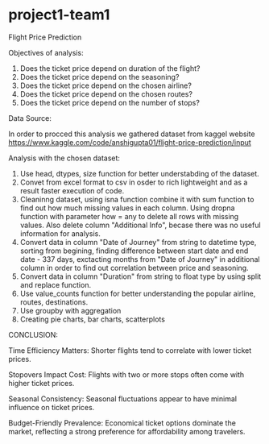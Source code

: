 # project1-team1
 Flight Price Prediction
 
 Objectives of analysis:
 
 1. Does the ticket price depend on duration of the flight?
 2. Does the ticket price depend on the seasoning?
 3. Does the ticket price depend on the chosen airline?
 4. Does the ticket price depend on the chosen routes?
 5. Does the ticket price depend on the number of stops?
 
 Data Source:
 
In order to procced this analysis we gathered dataset from kaggel website https://www.kaggle.com/code/anshigupta01/flight-price-prediction/input

Analysis with the chosen dataset:
 
1. Use head, dtypes, size function for better understabding of the dataset.
2. Convet from excel format to csv in osder to rich lightweight and as a result faster execution of code.
3. Cleaninng dataset, using isna function combine it with sum function to find out how much missing values in each column. Using dropna function with parameter how = any to delete all rows with missing values. Also delete column "Additional Info", becase there was no useful information for analysis.
4. Convert data in column "Date of Journey" from string to datetime type, sorting from begining, finding difference between start date and end date  - 337 days, exctacting months from "Date of Journey" in additional column in order to find out correlation between price and seasoning.
5. Convert data in column "Duration" from string to float type by using split and replace function.
6. Use value_counts function for better understanding the popular airline, routes, destinations.
7. Use groupby with aggregation
8. Creating pie charts, bar charts, scatterplots



CONCLUSION:

Time Efficiency Matters: Shorter flights tend to correlate with lower ticket prices.

Stopovers Impact Cost: Flights with two or more stops often come with higher ticket prices. 

Seasonal Consistency: Seasonal fluctuations appear to have minimal influence on ticket prices.

Budget-Friendly Prevalence: Economical ticket options dominate the market, reflecting a strong preference for affordability among travelers.


